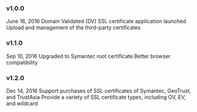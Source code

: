 ### v1.0.0
June 16, 2016
Domain Validated (DV) SSL certificate application launched
Upload and management of the third-party certificates

### v1.1.0
Sep 10, 2016
Upgraded to Symantec root certificate
Better browser compatibility

### v1.2.0
Dec 14, 2016
Support purchases of SSL certificates of Symantec, GeoTrust, and TrustAsia
Provide a variety of SSL certificate types, including OV, EV, and wildcard
